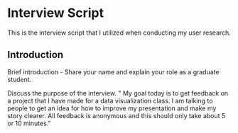 # Interview Script

This is the interview script that I utilized when conducting my user research.

## Introduction

Brief introduction - Share your name and explain your role as a graduate student.

Discuss the purpose of the interview. " My goal today is to get feedback on a project that I have made for a data visualization class. I am talking to people to get an idea for how to improve my presentation and make my story clearer. All feedback is anonymous and this should only take about 5 or 10 minutes."

